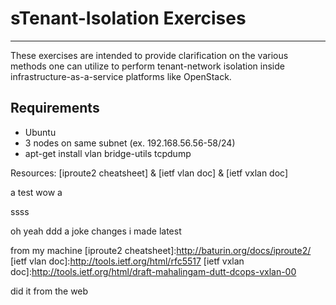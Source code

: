 sTenant-Isolation Exercises
===============================================  
----
These exercises are intended to provide clarification on the various methods one can utilize to perform tenant-network isolation inside infrastructure-as-a-service platforms like OpenStack.

Requirements
--------------  

  - Ubuntu
  - 3 nodes on same subnet (ex. 192.168.56.56-58/24)
  - apt-get install vlan bridge-utils tcpdump

Resources: [iproute2 cheatsheet] & [ietf vlan doc] & [ietf vxlan doc] 

a test wow a

ssss

oh yeah
ddd
a joke
changes i made latest

from my machine
[iproute2 cheatsheet]:http://baturin.org/docs/iproute2/
[ietf vlan doc]:http://tools.ietf.org/html/rfc5517
[ietf vxlan doc]:http://tools.ietf.org/html/draft-mahalingam-dutt-dcops-vxlan-00

did it from the web
